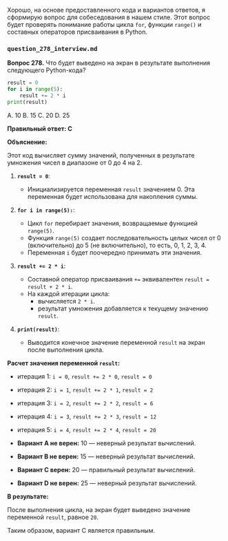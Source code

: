 Хорошо, на основе предоставленного кода и вариантов ответов, я сформирую вопрос для собеседования в нашем стиле. Этот вопрос будет проверять понимание работы цикла `for`, функции `range()` и составных операторов присваивания в Python.

### `question_278_interview.md`

**Вопрос 278.** Что будет выведено на экран в результате выполнения следующего Python-кода?

```python
result = 0
for i in range(5):
    result += 2 * i
print(result)
```

A. 10
B. 15
C. 20
D. 25

**Правильный ответ: C**

**Объяснение:**

Этот код вычисляет сумму значений, полученных в результате умножения чисел в диапазоне от 0 до 4 на 2.

1.  **`result = 0`**:
    *   Инициализируется переменная `result` значением 0. Эта переменная будет использована для накопления суммы.

2.  **`for i in range(5):`**:
    *   Цикл `for` перебирает значения, возвращаемые функцией `range(5)`.
    *   Функция `range(5)` создает последовательность целых чисел от 0 (включительно) до 5 (не включительно), то есть, 0, 1, 2, 3, 4.
    *   Переменная `i` будет поочередно принимать эти значения.
3.  **`result += 2 * i`**:
    *   Составной оператор присваивания `+=`  эквивалентен `result = result + 2 * i`.
    *   На каждой итерации цикла:
        *   вычисляется `2 * i`.
        *   результат умножения добавляется к текущему значению `result`.

4.  **`print(result)`**:
    *   Выводится конечное значение переменной `result` на экран после выполнения цикла.

**Расчет значения переменной `result`:**

*   итерация 1: `i = 0`,  `result += 2 * 0`, `result = 0`
*   итерация 2: `i = 1`,  `result += 2 * 1`, `result = 2`
*   итерация 3: `i = 2`,  `result += 2 * 2`, `result = 6`
*   итерация 4: `i = 3`,  `result += 2 * 3`, `result = 12`
*   итерация 5: `i = 4`,  `result += 2 * 4`, `result = 20`

*   **Вариант A не верен:**  10 — неверный результат вычислений.
*   **Вариант B не верен:**  15 — неверный результат вычислений.
*  **Вариант C верен:** 20 — правильный результат вычислений.
*   **Вариант D не верен:**  25 — неверный результат вычислений.

**В результате:**

После выполнения цикла, на экран будет выведено значение переменной `result`, равное `20`.

Таким образом, вариант C является правильным.
